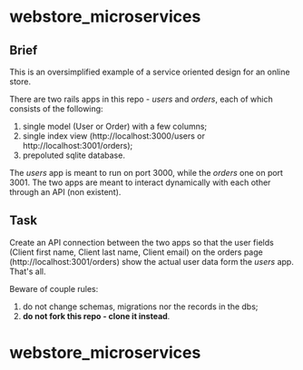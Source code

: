# webstore_microservices

## Brief

This is an oversimplified example of a service oriented design for an online store.

There are two rails apps in this repo - _users_ and _orders_, each of which consists of the following:

1. single model (User or Order) with a few columns;
2. single index view (http://localhost:3000/users or http://localhost:3001/orders);
3. prepoluted sqlite database.

The _users_ app is meant to run on port 3000, while the _orders_ one on port 3001. The two apps are meant to interact dynamically with each other through an API (non existent).

## Task

Create an API connection between the two apps so that the user fields (Client first name, Client last name, Client email) on the orders page (http://localhost:3001/orders) show the actual user data form the _users_ app. That's all.

Beware of couple rules:

1. do not change schemas, migrations nor the records in the dbs;
2. **do not fork this repo - clone it instead**.
# webstore_microservices
